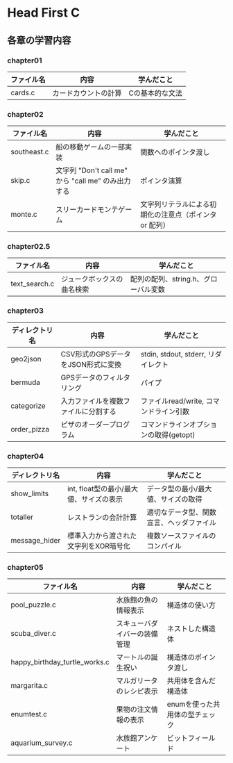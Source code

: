 # Head First C

## 各章の学習内容

### chapter01

|ファイル名|内容|学んだこと|
|--|--|--|
|cards.c|カードカウントの計算|Cの基本的な文法|

### chapter02

|ファイル名|内容|学んだこと|
|--|--|--|
|southeast.c|船の移動ゲームの一部実装|関数へのポインタ渡し|
|skip.c|文字列 "Don't call me" から "call me" のみ出力する|ポインタ演算|
|monte.c|スリーカードモンテゲーム|文字列リテラルによる初期化の注意点（ポインタ or 配列）|

### chapter02.5

|ファイル名|内容|学んだこと|
|--|--|--|
|text_search.c|ジュークボックスの曲名検索|配列の配列、string.h、グローバル変数|

### chapter03

|ディレクトリ名|内容|学んだこと|
|--|--|--|
|geo2json|CSV形式のGPSデータをJSON形式に変換|stdin, stdout, stderr, リダイレクト|
|bermuda|GPSデータのフィルタリング|パイプ|
|categorize|入力ファイルを複数ファイルに分割する|ファイルread/write, コマンドライン引数|
|order_pizza|ピザのオーダープログラム|コマンドラインオプションの取得(getopt)|

### chapter04

|ディレクトリ名|内容|学んだこと|
|--|--|--|
|show_limits|int, float型の最小/最大値、サイズの表示|データ型の最小/最大値、サイズの取得|
|totaller|レストランの会計計算|適切なデータ型、関数宣言、ヘッダファイル|
|message_hider|標準入力から渡された文字列をXOR暗号化|複数ソースファイルのコンパイル|

### chapter05

|ファイル名|内容|学んだこと|
|--|--|--|
|pool_puzzle.c|水族館の魚の情報表示|構造体の使い方|
|scuba_diver.c|スキューバダイバーの装備管理|ネストした構造体|
|happy_birthday_turtle_works.c|マートルの誕生祝い|構造体のポインタ渡し|
|margarita.c|マルガリータのレシピ表示|共用体を含んだ構造体|
|enumtest.c|果物の注文情報の表示|enumを使った共用体の型チェック|
|aquarium_survey.c|水族館アンケート|ビットフィールド|
